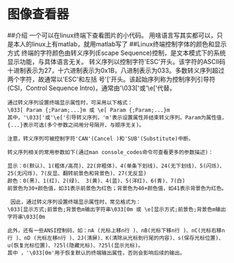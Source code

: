 # 图像查看器
##介绍
一个可以在linux终端下查看图片的小代码。
用啥语言写其实都可以，只是本人的linux上有matlab，就用matlab写了
##Linux终端控制字体的颜色和显示方式
    终端的字符颜色由转义序列(Escape Sequence)控制，是文本模式下的系统显示功能，与具体语言无关。
    转义序列以控制字符'ESC'开头。该字符的ASCII码十进制表示为27，十六进制表示为0x1B，八进制表示为033。多数转义序列超过两个字符，故通常以'ESC'和左括  号'['开头。该起始序列称为控制序列引导符(CSI，Control Sequence Intro)，通常由'\033['或'\e['代替。

    通过转义序列设置终端显示属性时，可采用以下格式：
    \033[ Param {;Param;...}m 或 \e[ Param {;Param;...}m
    其中，'\033['或'\e['引导转义序列，'m'表示设置属性并结束转义序列。Param为属性值，{...}表示可选(多个参数之间用分号隔开，与顺序无关)。

    注意，转义序列可被控制字符'CAN'(Cancel )和'SUB'(Substitute)中断。

    转义序列相关的常用参数如下(通过man console_codes命令可查看更多的参数描述)：
    
    显示：0(默认)、1(粗体/高亮)、22(非粗体)、4(单条下划线)、24(无下划线)、5(闪烁)、25(无闪烁)、7(反显、翻转前景色和背景色)、27(无反显)
    颜色：0(黑)、1(红)、2(绿)、 3(黄)、4(蓝)、5(洋红)、6(青)、7(白)
    前景色为30+颜色值，如31表示前景色为红色；背景色为40+颜色值，如41表示背景色为红色。

	 因此，通过转义序列设置终端显示属性时，常见格式为：
    \033[显示方式;前景色;背景色m输出字符串\033[0m 或 \e[显示方式;前景色;背景色m输出字符串\033[0m
    
    此外，还有一些ANSI控制码，如：nA (光标上移n行 )、nB(光标下移n行 )、nC(光标右移n行 )、nD (光标左移n行 )、2J(清屏)、K(清除从光标到行尾的内容)、s(保存光标位置)、u(恢复光标位置)、?25l(隐藏光标)、?25l(显示光标)。
    其中 ，'\033[0m'用于恢复默认的终端输出属性，否则会影响后续的输出。
